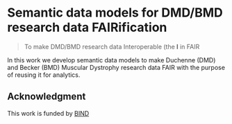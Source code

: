 # Semantic data models for DMD/BMD research data FAIRification

> To make DMD/BMD research data Interoperable (the <b>I</b> in FAIR

In this work we develop semantic data models to make Duchenne (DMD) and Becker (BMD) Muscular Dystrophy research data FAIR with the purpose of reusing it for analytics.

## Acknowledgment
This work is funded by [BIND](https://bindproject.eu/)

